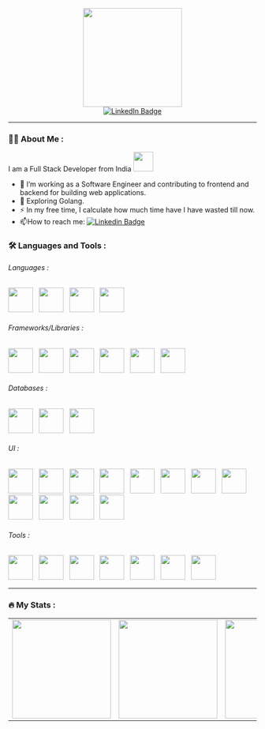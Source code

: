 <div id="header" align="center">
  <img src="https://media.giphy.com/media/Ll22OhMLAlVDb8UQWe/giphy.gif" width="200"/>
  <div id="badges">
  <a href="https://www.linkedin.com/in/piyushrajmani">
    <img src="https://img.shields.io/badge/LinkedIn-blue?style=for-the-badge&logo=linkedin&logoColor=white" alt="LinkedIn Badge"/>
  </a>
  
</div>
<img src="https://komarev.com/ghpvc/?username=piyushmani&style=flat-square&color=blue" alt=""/>
</div>



<!---
<div align="center">
  <img src="https://media.giphy.com/media/dWesBcTLavkZuG35MI/giphy.gif" width="600" height="300"/>
</div>
-->

---

### :man_technologist: About Me :

I am a Full Stack Developer from India <img src="https://media.giphy.com/media/oUjv1KgOwiLkY/giphy.gif" width="40">
- :telescope: I’m working as a Software Engineer and contributing to frontend and backend for building web applications.
- :seedling: Exploring Golang.
- :zap: In my free time, I calculate how much time have I have wasted till now.
- :mailbox:How to reach me: [![Linkedin Badge](https://img.shields.io/badge/LinkedIn-blue?style=flat&logo=Linkedin&logoColor=white)](https://www.linkedin.com/in/piyushrajmani/)

### :hammer_and_wrench: Languages and Tools :

###### Languages :

<div>
  <img src="https://cdn.jsdelivr.net/gh/devicons/devicon/icons/python/python-original-wordmark.svg" width="50" height="50" /> &nbsp;
  <img src="https://cdn.jsdelivr.net/gh/devicons/devicon/icons/nodejs/nodejs-original.svg" width="50" height="50" /> &nbsp;
  <img src="https://cdn.jsdelivr.net/gh/devicons/devicon/icons/javascript/javascript-original.svg" width="50" height="50" /> &nbsp;
  <img src="https://cdn.jsdelivr.net/gh/devicons/devicon/icons/go/go-original.svg" width="50" height="50" /> &nbsp;
</div>  

###### Frameworks/Libraries :

<div>
  <img src="https://cdn.jsdelivr.net/gh/devicons/devicon/icons/django/django-plain-wordmark.svg" width="50" height="50" /> &nbsp;
  <img src="https://cdn.jsdelivr.net/gh/devicons/devicon/icons/flask/flask-original-wordmark.svg" width="50" height="50" /> &nbsp;
  <img src="https://cdn.jsdelivr.net/gh/devicons/devicon/icons/express/express-original-wordmark.svg" width="50" height="50" /> &nbsp;
  <img src="https://cdn.jsdelivr.net/gh/devicons/devicon/icons/sequelize/sequelize-original-wordmark.svg" width="50" height="50" /> &nbsp;
  <img src="https://cdn.jsdelivr.net/gh/devicons/devicon/icons/sqlalchemy/sqlalchemy-original-wordmark.svg" width="50" height="50" /> &nbsp;
  <img src="https://cdn.jsdelivr.net/gh/devicons/devicon/icons/pandas/pandas-original-wordmark.svg" width="50" height="50" /> &nbsp;
</div>

###### Databases :

<div>
  <img src="https://cdn.jsdelivr.net/gh/devicons/devicon/icons/postgresql/postgresql-original-wordmark.svg" width="50" height="50" /> &nbsp;
  <img src="https://cdn.jsdelivr.net/gh/devicons/devicon/icons/mysql/mysql-original-wordmark.svg" width="50" height="50" /> &nbsp;
  <img src="https://cdn.jsdelivr.net/gh/devicons/devicon/icons/mongodb/mongodb-original-wordmark.svg" width="50" height="50" /> &nbsp;
</div>

###### UI :

<div>
  <img src="https://cdn.jsdelivr.net/gh/devicons/devicon/icons/react/react-original-wordmark.svg" width="50" height="50" /> &nbsp;
  <img src="https://cdn.jsdelivr.net/gh/devicons/devicon/icons/vuejs/vuejs-original-wordmark.svg" width="50" height="50" /> &nbsp;
  <img src="https://cdn.jsdelivr.net/gh/devicons/devicon/icons/angularjs/angularjs-original-wordmark.svg" width="50" height="50" /> &nbsp;
  <img src="https://cdn.jsdelivr.net/gh/devicons/devicon/icons/typescript/typescript-original.svg" width="50" height="50" /> 
  &nbsp;
  <img src="https://cdn.jsdelivr.net/gh/devicons/devicon/icons/materialui/materialui-original.svg" width="50" height="50" /> &nbsp;
  <img src="https://cdn.jsdelivr.net/gh/devicons/devicon/icons/webpack/webpack-original-wordmark.svg" width="50" height="50" /> &nbsp;
  <img src="https://cdn.jsdelivr.net/gh/devicons/devicon/icons/babel/babel-original.svg" width="50" height="50" /> &nbsp;
  <img src="https://cdn.jsdelivr.net/gh/devicons/devicon/icons/bootstrap/bootstrap-plain-wordmark.svg" width="50" height="50" /> &nbsp;
  <img src="https://cdn.jsdelivr.net/gh/devicons/devicon/icons/html5/html5-original-wordmark.svg" width="50" height="50" /> &nbsp;
  <img src="https://cdn.jsdelivr.net/gh/devicons/devicon/icons/css3/css3-original-wordmark.svg" width="50" height="50" /> &nbsp;
  <img src="https://cdn.jsdelivr.net/gh/devicons/devicon/icons/d3js/d3js-original.svg" width="50" height="50" /> 
  &nbsp;
  <img src="https://cdn.jsdelivr.net/gh/devicons/devicon/icons/socketio/socketio-original-wordmark.svg" width="50" height="50" /> 
  &nbsp;

</div>

###### Tools :

<div>
  <img src="https://cdn.jsdelivr.net/gh/devicons/devicon/icons/amazonwebservices/amazonwebservices-original-wordmark.svg" width="50" height="50" /> &nbsp;
  <img src="https://cdn.jsdelivr.net/gh/devicons/devicon/icons/mongodb/mongodb-original-wordmark.svg" width="50" height="50" /> &nbsp;
  <img src="https://cdn.jsdelivr.net/gh/devicons/devicon/icons/docker/docker-original-wordmark.svg" width="50" height="50" /> &nbsp;
  <img src="https://cdn.jsdelivr.net/gh/devicons/devicon/icons/firebase/firebase-plain-wordmark.svg" width="50" height="50" /> &nbsp;
  <img src="https://cdn.jsdelivr.net/gh/devicons/devicon/icons/git/git-original-wordmark.svg" width="50" height="50" /> &nbsp;
  <img src="https://cdn.jsdelivr.net/gh/devicons/devicon/icons/bash/bash-original.svg" width="50" height="50" /> &nbsp;
  <img src="https://cdn.jsdelivr.net/gh/devicons/devicon/icons/putty/putty-original.svg" width="50" height="50" /> &nbsp;
</div>

---

### :fire: My Stats :

<table cellpadding="0">
  <tr style="padding: 0">
    <!-- GitHub Stats Card -->  
    <td valign="top"><img height="200" src="https://github-readme-stats.vercel.app/api?username=piyushmani&count_private=true&show_icons=true&theme=tokyonight&hide_border=true"/></td>
    <!-- GitHub Top Language Card -->
    <td valign="top"><img height="200" src="https://github-readme-streak-stats.herokuapp.com?user=piyushmani&theme=tokyonight"/></td>
    <!-- GitHub Top Language Card -->
    <td valign="top"><img height="200" src="https://github-readme-stats.vercel.app/api/top-langs/?username=piyushmani&layout=compact&hide=Jupyter%20Notebook&langs_count=6&theme=tokyonight"/></td>

  </tr>
</table>

